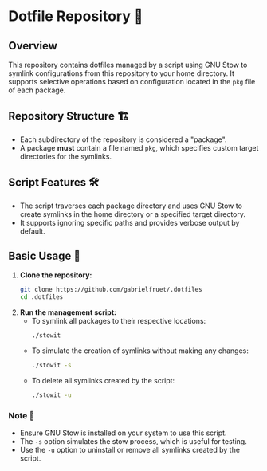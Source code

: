 # Dotfile Repository 📂

## Overview
This repository contains dotfiles managed by a script using GNU Stow to symlink configurations from this repository to your home directory. It supports selective operations based on configuration located in the `pkg` file of each package.

## Repository Structure 🏗️
- Each subdirectory of the repository is considered a "package".
- A package **must** contain a file named `pkg`, which specifies custom target directories for the symlinks.

## Script Features 🛠️
- The script traverses each package directory and uses GNU Stow to create symlinks in the home directory or a specified target directory.
- It supports ignoring specific paths and provides verbose output by default.

## Basic Usage 🚀
1. **Clone the repository:**
   ```sh
   git clone https://github.com/gabrielfruet/.dotfiles
   cd .dotfiles 
   ```
2. **Run the management script:**
   - To symlink all packages to their respective locations:
     ```sh
     ./stowit
     ```
   - To simulate the creation of symlinks without making any changes:
     ```sh
     ./stowit -s
     ```
   - To delete all symlinks created by the script:
     ```sh
     ./stowit -u
     ```

### Note 📝
- Ensure GNU Stow is installed on your system to use this script.
- The `-s` option simulates the stow process, which is useful for testing.
- Use the `-u` option to uninstall or remove all symlinks created by the script.

